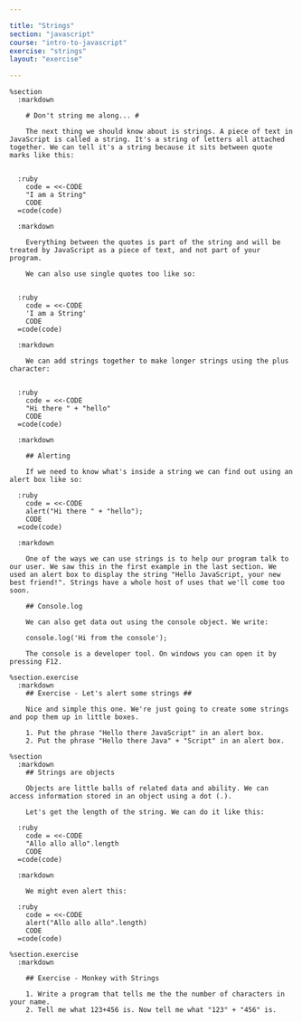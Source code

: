 ```yaml
---

title: "Strings"
section: "javascript"
course: "intro-to-javascript"
exercise: "strings"
layout: "exercise"

---
```


    %section
      :markdown

        # Don't string me along... #

        The next thing we should know about is strings. A piece of text in JavaScript is called a string. It's a string of letters all attached together. We can tell it's a string because it sits between quote marks like this:


      :ruby
        code = <<-CODE
        "I am a String"
        CODE
      =code(code)

      :markdown

        Everything between the quotes is part of the string and will be treated by JavaScript as a piece of text, and not part of your program.

        We can also use single quotes too like so:


      :ruby
        code = <<-CODE
        'I am a String'
        CODE
      =code(code)

      :markdown

        We can add strings together to make longer strings using the plus character:


      :ruby
        code = <<-CODE
        "Hi there " + "hello"
        CODE
      =code(code)

      :markdown

        ## Alerting

        If we need to know what's inside a string we can find out using an alert box like so:

      :ruby
        code = <<-CODE
        alert("Hi there " + "hello");
        CODE
      =code(code)

      :markdown

        One of the ways we can use strings is to help our program talk to our user. We saw this in the first example in the last section. We used an alert box to display the string "Hello JavaScript, your new best friend!". Strings have a whole host of uses that we'll come too soon.

        ## Console.log

        We can also get data out using the console object. We write:

        console.log('Hi from the console');

        The console is a developer tool. On windows you can open it by pressing F12.

    %section.exercise
      :markdown
        ## Exercise - Let's alert some strings ##

        Nice and simple this one. We're just going to create some strings and pop them up in little boxes.

        1. Put the phrase "Hello there JavaScript" in an alert box.
        2. Put the phrase "Hello there Java" + "Script" in an alert box.

    %section
      :markdown
        ## Strings are objects

        Objects are little balls of related data and ability. We can access information stored in an object using a dot (.).

        Let's get the length of the string. We can do it like this:

      :ruby
        code = <<-CODE
        "Allo allo allo".length
        CODE
      =code(code)

      :markdown

        We might even alert this:

      :ruby
        code = <<-CODE
        alert("Allo allo allo".length)
        CODE
      =code(code)

    %section.exercise
      :markdown

        ## Exercise - Monkey with Strings

        1. Write a program that tells me the the number of characters in your name.
        2. Tell me what 123+456 is. Now tell me what "123" + "456" is.
